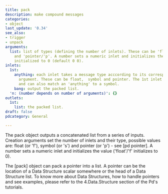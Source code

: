 ```yaml
---
title: pack
description: make compound messages
categories:
- object
last_update: '0.34'
see_also:
- trigger
- unpack
arguments:
  list: list of types (defining the number of inlets). These can be 'float/'f',  'symbol/'s'
    and 'pointer/'p'. A number sets a numeric inlet and initializes the value,  'float/f'
    initialized to 0 (default 0 0).
inlets:
  1st:
    anything: each inlet takes a message type acccording to its corresponding creation
      argument. These can be float,  symbol and pointer. The 1st inlet causes an output
      and can also match an 'anything' to a symbol.
    bang: output the packed list.
  'n: (number depends on number of arguments)': {}
outlets:
  1st:
    list: the packed list.
draft: false
pdcategory: General

---
```

The pack object outputs a concatenated list from a series of inputs. Creation arguments set the number of inlets and their type,  possible values are: float (or 'f'),  symbol (or 's') and pointer (or 'p') - see [pd pointer]. A number sets a numeric inlet and initializes the value ('float'/'f' initializes to 0).

The [pack] object can pack a pointer into a list. A pointer can be the location of a Data Structure scalar somewhere or the head of a Data Structure list. To know more about Data Structures,  how to handle pointers and see examples,  please refer to the 4.Data.Structure section of the Pd's tutorials.
